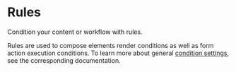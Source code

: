 # Rules

Condition your content or workflow with rules.

Rules are used to compose elements render conditions as well as form action execution conditions. To learn more about general [condition settings](./condition.md), see the corresponding documentation.

<!--@include: ./_partials/rule-dynamic-->
<!--@include: ./_partials/rule-language-->
<!--@include: ./_partials/rule-url-->
<!--@include: ./_partials/rule-user-->
<!--@include: ./_partials/rule-user-group-->
<!--@include: ./_partials/rule-user-level-->
<!--@include: ./_partials/rule-time-->
<!--@include: ./_partials/rule-date-->
<!--@include: ./_partials/rule-datetime-->
<!--@include: ./_partials/rule-day-->
<!--@include: ./_partials/rule-month-->
<!--@include: ./_partials/rule-week-->
<!--@include: ./_partials/rule-season-->
<!--@include: ./_partials/rule-browser-->
<!--@include: ./_partials/rule-device-->
<!--@include: ./_partials/rule-operating-system-->
<!--@include: ./_partials/rule-ip-address-->
<!--@include: ./_partials/rule-ip-geolocation-->
